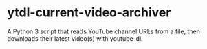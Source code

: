# ytdl-current-video-archiver
A Python 3 script that reads YouTube channel URLs from a file, then downloads their latest video(s) with youtube-dl.
